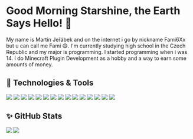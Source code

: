 # Good Morning Starshine, the Earth Says Hello! 👋

My name is Martin Jeřábek and on the internet i go by nickname Fami6Xx but u can call me Fami 😄.
I'm currently studying high school in the Czech Republic and my major is programming. I started programming when i was 14. I do Minecraft Plugin Development as a hobby and a way to earn some amounts of money.

## 🔧 Technologies & Tools
![](https://img.shields.io/badge/OS-Windows-informational?style=flat&logo=windows&logoColor=white&color=2bbc8a) <!--Windows -->
![](https://img.shields.io/badge/Engine-Unity-informational?style=flat&logo=unity&logoColor=white&color=2bbc8a) <!--JetBrains -->
![](https://img.shields.io/badge/Editor-JetBrains-informational?style=flat&logo=jetbrains&logoColor=white&color=2bbc8a) <!--JetBrains -->
![](https://img.shields.io/badge/Code-C_Sharp-informational?style=flat&logo=csharp&logoColor=white&color=2bbc8a) <!--C# -->
![](https://img.shields.io/badge/Code-JavaScript-informational?style=flat&logo=javascript&logoColor=white&color=2bbc8a) <!--JS -->
![](https://img.shields.io/badge/Code-Java-informational?style=flat&logo=coffeescript&logoColor=white&color=2bbc8a) <!--Java -->
![](https://img.shields.io/badge/Code-PHP-informational?style=flat&logo=php&logoColor=white&color=2bbc8a) <!--PHP -->
![](https://img.shields.io/badge/Code-HTML_&_CSS-informational?style=flat&logo=html5&logoColor=white&color=2bbc8a) <!--Html & Css -->
![](https://img.shields.io/badge/Framework-React-informational?style=flat&logo=react&logoColor=white&color=2bbc8a) <!--React -->
![](https://img.shields.io/badge/Framework-NextJS-informational?style=flat&logo=nextdotjs&logoColor=white&color=2bbc8a) <!--NextJS -->
![](https://img.shields.io/badge/Framework-Express-informational?style=flat&logo=express&logoColor=white&color=2bbc8a) <!--Express -->
![](https://img.shields.io/badge/Tools-NodeJS-informational?style=flat&logo=nodedotjs&logoColor=white&color=2bbc8a) <!--NodeJS -->
![](https://img.shields.io/badge/Tools-Git-informational?style=flat&logo=git&logoColor=white&color=2bbc8a) <!--Git -->
![](https://img.shields.io/badge/Tools-Material_UI-informational?style=flat&logo=mui&logoColor=white&color=2bbc8a) <!--Material UI -->
![](https://img.shields.io/badge/Tools-Bootstrap-informational?style=flat&logo=bootstrap&logoColor=white&color=2bbc8a) <!--Bootstrap -->

## ✨ GitHub Stats
<img align="left" src="https://github-readme-stats.vercel.app/api/top-langs/?username=Fami6Xx&theme=dark&count_private=true" />
<img align="center" src="https://github-readme-stats.vercel.app/api/?username=Fami6Xx&theme=dark&count_private=true" />
